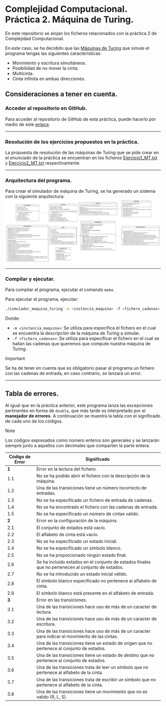 # Complejidad Computacional. Práctica 2. Máquina de Turing.

En este repositorio se alojan los ficheros relacionados con la práctica 2 de Complejidad Computacional.

En este caso, se ha decidido que las [Máquinas de Turing](https://es.wikipedia.org/wiki/M%C3%A1quina_de_Turing) que simule el programa tengas las siguientes características:

* Movimiento y escritura simultáneos.
* Posibilidad de no mover la cinta.
* Multicinta.
* Cinta infinita en ambas direcciones.

## Consideraciones a tener en cuenta.

### Acceder al repositorio en GitHub.
Para acceder al repositorio de GitHub de esta práctica, puede hacerlo por medio de este [enlace](https://github.com/DiegoHdezChico/CC-PR2-Maquina_de_Turing.git).

---

### Resolución de los ejercicios propuestos en la práctica.
La propuesta de resolución de las máquinas de Turing que se pide crear en el enunciado de la práctica se encuentran en los ficheros [Ejercicio1_MT.txt](instancias_maquina/Ejercicio1_MT.txt) y [Ejercicio2_MT.txt](instancias_maquina/Ejercicio2_MT.txt) respectivamente.

---

### Arquitectura del programa.
Para crear el simulador de máquina de Turing, se ha generado un sistema con la siguiente arquitectura:
![](img/CC-Pr2.png)

---

### Compilar y ejecutar.
Para compilar el programa, ejecutar el comando `make`.

Para ejecutar el programa, ejecutar:
```bash
./simulador_maquina_turing -m <instancia_maquina> -f <fichero_cadenas>
```
Donde:

* `-m <instancia_maquina>`: Se utiliza para especifica el fichero en el cual se encuentra la descripción de la máquina de Turing a simular.
* `-f <fichero_cadenas>`: Se utiliza para especificar el fichero en el cual se hallan las cadenas que queremos que compute nuestra máquina de Turing.

>[!IMPORTANT]
>Se ha de tener en cuenta que es obligatorio pasar al programa un fichero con las cadenas de entrada, en caso contrario, se lanzará un error.

---

## Tabla de errores.
Al igual que en la práctica anterior, este programa lanza las excepciones pertinentes en forma de `double`, que más tarde es interpretado por el **manejador de errores**. A continuación se muestra la tabla con el significado de cada uno de los códigos.

> [!NOTE]
> Los códigos expresados como número enteros son generales y se lanzarán siempre junto a aquellos con decimales que comparten la parte entera.

| Código de Error | Significado |
| --------------- | ----------- |
| **1**           | Error en la lectura del fichero. |
| 1.1             | No se ha podido abrir el fichero con la descripción de la máquina. |
| 1.2             | Una de las transiciones tiene un número incorrecto de entradas. |
| 1.3             | No se ha especificado un fichero de entrada de cadenas. |
| 1.4             | No se ha encontrado el fichero con las cadenas de entrada. |
| 1.5             | No se ha especificado un número de cintas valido. | 
| **2**           | Error en la configuración de la máquina. |
| 2.1             | El conjunto de estados está vacío. |
| 2.2             | El alfabeto de cinta está vacío. |
| 2.3             | No se ha especificado un estado inicial. |
| 2.4             | No se ha especificado un símbolo blanco. |
| 2.5             | No se ha proporcionado ningún estado final. |
| 2.6             | Se ha incluido estados en el conjunto de estados finales que no pertenecen al conjunto de estados. |
| 2.7             | No se ha introducido un estado inicial válido. |
| 2.8             | El símbolo blanco especificado no pertenece al alfabeto de cinta. |
| 2.9             | El símbolo blanco está presente en el alfabeto de entrada. |
| **3**           | Error en las transiciones. |
| 3.1             | Una de las transiciones hace uso de más de un caracter de lectura. |
| 3.2             | Una de las transiciones hace uso de más de un caracter de escritura. |
| 3.3             | Una de las transiciones hace uso de más de un caracter para indicar el movimiento de las cintas. |
| 3.4             | Una de las transiciones tiene un estado de origen que no pertenece al conjunto de estados. |
| 3.5             | Una de las transiciones tiene un estado de destino que no pertenece al conjunto de estados. |
| 3.6             | Una de las transiciones trata de leer un símbolo que no pertenece al alfabeto de la cinta. |
| 3.7             | Una de las transiciones trata de escribir un símbolo que no pertenece al alfabeto de la cinta. |
| 3.8             | Una de las transiciones tiene un movimiento que no es valido (R, L, S). |